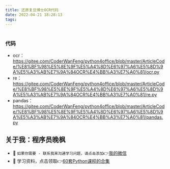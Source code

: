 ```yaml
---
title: 还原复旦博士OCR代码
date: 2022-04-21 18:28:13
tags:
---
```


# 




### 代码

- ocr：https://gitee.com/CoderWanFeng/python4office/blob/master/ArticleCode/%E8%BF%98%E5%8E%9F%E5%A4%8D%E6%97%A6%E5%8D%9A%E5%A3%AB%E7%9A%84OCR%E4%BB%A3%E7%A0%81/ocr.py
- re：https://gitee.com/CoderWanFeng/python4office/blob/master/ArticleCode/%E8%BF%98%E5%8E%9F%E5%A4%8D%E6%97%A6%E5%8D%9A%E5%A3%AB%E7%9A%84OCR%E4%BB%A3%E7%A0%81/re.py
- pandas：https://gitee.com/CoderWanFeng/python4office/blob/master/ArticleCode/%E8%BF%98%E5%8E%9F%E5%A4%8D%E6%97%A6%E5%8D%9A%E5%A3%AB%E7%9A%84OCR%E4%BB%A3%E7%A0%81/pandas.py


## 关于我：程序员晚枫
- 💬 ``如果你需要 - 联系我来沟通学习问题，请点击添加``👉[我的微信](https://cos.python-office.com/wechat/qr-code.jpg)
- 🎁 学习资料，点击领取👉[60套Python课程的合集](http://www.python4office.cn/vedio-course/)
